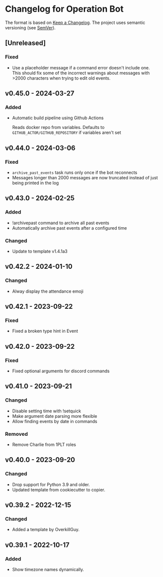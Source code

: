 # Changelog for Operation Bot

The format is based on [Keep a Changelog](https://keepachangelog.com/en/1.0.0/).
The project uses semantic versioning (see [SemVer](https://semver.org)).

## [Unreleased]

### Fixed

- Use a placeholder message if a command error doesn't include one. This
  should fix some of the incorrect warnings about messages with >2000
  characters when trying to edit old events.

## v0.45.0 - 2024-03-27

### Added

- Automatic build pipeline using Github Actions

  Reads docker repo from variables. Defaults to
  `GITHUB_ACTOR/GITHUB_REPOSITORY` if variables aren't set

## v0.44.0 - 2024-03-06

### Fixed

- `archive_past_events` task runs only once if the bot reconnects
- Messages longer than 2000 messages are now truncated instead of just being
  printed in the log

## v0.43.0 - 2024-02-25

### Added

- !archivepast command to archive all past events
- Automatically archive past events after a configured time

### Changed

- Update to template v1.4.1a3

## v0.42.2 - 2024-01-10

### Changed

- Alway display the attendance emoji

## v0.42.1 - 2023-09-22

### Fixed

- Fixed a broken type hint in Event

## v0.42.0 - 2023-09-22

### Fixed

- Fixed optional arguments for discord commands

## v0.41.0 - 2023-09-21

### Changed

- Disable setting time with !setquick
- Make argument date parsing more flexible
- Allow finding events by date in commands

### Removed

- Remove Charlie from 1PLT roles

## v0.40.0 - 2023-09-20

### Changed

- Drop support for Python 3.9 and older.
- Updated template from cookiecutter to copier.

## v0.39.2 - 2022-12-15

### Changed

- Added a template by OverkillGuy.

## v0.39.1 - 2022-10-17

### Added

- Show timezone names dynamically.

